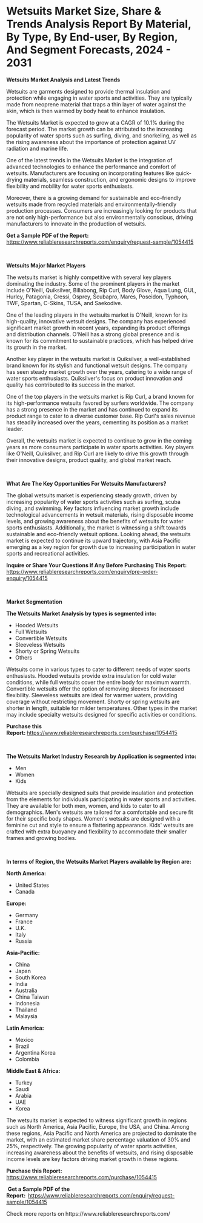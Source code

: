 <p><h1>Wetsuits Market Size, Share & Trends Analysis Report By Material, By Type, By End-user, By Region, And Segment Forecasts, 2024 - 2031</h1></p><p><strong>Wetsuits Market Analysis and Latest Trends</strong></p>
<p><p>Wetsuits are garments designed to provide thermal insulation and protection while engaging in water sports and activities. They are typically made from neoprene material that traps a thin layer of water against the skin, which is then warmed by body heat to enhance insulation.</p><p>The Wetsuits Market is expected to grow at a CAGR of 10.1% during the forecast period. The market growth can be attributed to the increasing popularity of water sports such as surfing, diving, and snorkeling, as well as the rising awareness about the importance of protection against UV radiation and marine life.</p><p>One of the latest trends in the Wetsuits Market is the integration of advanced technologies to enhance the performance and comfort of wetsuits. Manufacturers are focusing on incorporating features like quick-drying materials, seamless construction, and ergonomic designs to improve flexibility and mobility for water sports enthusiasts.</p><p>Moreover, there is a growing demand for sustainable and eco-friendly wetsuits made from recycled materials and environmentally-friendly production processes. Consumers are increasingly looking for products that are not only high-performance but also environmentally conscious, driving manufacturers to innovate in the production of wetsuits.</p></p>
<p><strong>Get a Sample PDF of the Report:&nbsp;</strong> <a href="https://www.reliableresearchreports.com/enquiry/request-sample/1054415">https://www.reliableresearchreports.com/enquiry/request-sample/1054415</a></p>
<p>&nbsp;</p>
<p><strong>Wetsuits Major Market Players</strong></p>
<p><p>The wetsuits market is highly competitive with several key players dominating the industry. Some of the prominent players in the market include O'Neill, Quiksilver, Billabong, Rip Curl, Body Glove, Aqua Lung, GUL, Hurley, Patagonia, Cressi, Osprey, Scubapro, Mares, Poseidon, Typhoon, TWF, Spartan, C-Skins, TUSA, and Saekodive.</p><p>One of the leading players in the wetsuits market is O'Neill, known for its high-quality, innovative wetsuit designs. The company has experienced significant market growth in recent years, expanding its product offerings and distribution channels. O'Neill has a strong global presence and is known for its commitment to sustainable practices, which has helped drive its growth in the market.</p><p>Another key player in the wetsuits market is Quiksilver, a well-established brand known for its stylish and functional wetsuit designs. The company has seen steady market growth over the years, catering to a wide range of water sports enthusiasts. Quiksilver's focus on product innovation and quality has contributed to its success in the market.</p><p>One of the top players in the wetsuits market is Rip Curl, a brand known for its high-performance wetsuits favored by surfers worldwide. The company has a strong presence in the market and has continued to expand its product range to cater to a diverse customer base. Rip Curl's sales revenue has steadily increased over the years, cementing its position as a market leader.</p><p>Overall, the wetsuits market is expected to continue to grow in the coming years as more consumers participate in water sports activities. Key players like O'Neill, Quiksilver, and Rip Curl are likely to drive this growth through their innovative designs, product quality, and global market reach.</p></p>
<p>&nbsp;</p>
<p><strong>What Are The Key Opportunities For Wetsuits Manufacturers?</strong></p>
<p><p>The global wetsuits market is experiencing steady growth, driven by increasing popularity of water sports activities such as surfing, scuba diving, and swimming. Key factors influencing market growth include technological advancements in wetsuit materials, rising disposable income levels, and growing awareness about the benefits of wetsuits for water sports enthusiasts. Additionally, the market is witnessing a shift towards sustainable and eco-friendly wetsuit options. Looking ahead, the wetsuits market is expected to continue its upward trajectory, with Asia Pacific emerging as a key region for growth due to increasing participation in water sports and recreational activities.</p></p>
<p><strong>Inquire or Share Your Questions If Any Before Purchasing This Report:</strong> <a href="https://www.reliableresearchreports.com/enquiry/pre-order-enquiry/1054415">https://www.reliableresearchreports.com/enquiry/pre-order-enquiry/1054415</a></p>
<p>&nbsp;</p>
<p><strong>Market Segmentation</strong></p>
<p><strong>The Wetsuits Market Analysis by types is segmented into:</strong></p>
<p><ul><li>Hooded Wetsuits</li><li>Full Wetsuits</li><li>Convertible Wetsuits</li><li>Sleeveless Wetsuits</li><li>Shorty or Spring Wetsuits</li><li>Others</li></ul></p>
<p><p>Wetsuits come in various types to cater to different needs of water sports enthusiasts. Hooded wetsuits provide extra insulation for cold water conditions, while full wetsuits cover the entire body for maximum warmth. Convertible wetsuits offer the option of removing sleeves for increased flexibility. Sleeveless wetsuits are ideal for warmer waters, providing coverage without restricting movement. Shorty or spring wetsuits are shorter in length, suitable for milder temperatures. Other types in the market may include specialty wetsuits designed for specific activities or conditions.</p></p>
<p><strong>Purchase this Report:&nbsp;</strong><a href="https://www.reliableresearchreports.com/purchase/1054415">https://www.reliableresearchreports.com/purchase/1054415</a></p>
<p>&nbsp;</p>
<p><strong>The Wetsuits Market Industry Research by Application is segmented into:</strong></p>
<p><ul><li>Men</li><li>Women</li><li>Kids</li></ul></p>
<p><p>Wetsuits are specially designed suits that provide insulation and protection from the elements for individuals participating in water sports and activities. They are available for both men, women, and kids to cater to all demographics. Men's wetsuits are tailored for a comfortable and secure fit for their specific body shapes. Women's wetsuits are designed with a feminine cut and style to ensure a flattering appearance. Kids' wetsuits are crafted with extra buoyancy and flexibility to accommodate their smaller frames and growing bodies.</p></p>
<p>&nbsp;</p>
<p><strong>In terms of Region, the Wetsuits Market Players available by Region are:</strong></p>
<p>
    <p> <strong> North America: </strong>
        <ul>
            <li>United States</li>
            <li>Canada</li>
        </ul>
        </p> 
    <p> <strong> Europe: </strong>
        <ul>
            <li>Germany</li>
            <li>France</li>
            <li>U.K.</li>
            <li>Italy</li>
            <li>Russia</li>
        </ul>
        </p> 
    <p> <strong> Asia-Pacific: </strong>
        <ul>
            <li>China</li>
            <li>Japan</li>
            <li>South Korea</li>
            <li>India</li>
            <li>Australia</li>
            <li>China Taiwan</li>
            <li>Indonesia</li>
            <li>Thailand</li>
            <li>Malaysia</li>
        </ul>
        </p> 
    <p> <strong> Latin America: </strong>
        <ul>
            <li>Mexico</li>
            <li>Brazil</li>
            <li>Argentina Korea</li>
            <li>Colombia</li>
        </ul>
        </p> 
    <p> <strong> Middle East & Africa: </strong>
        <ul>
            <li>Turkey</li>
            <li>Saudi</li>
            <li>Arabia</li>
            <li>UAE</li>
            <li>Korea</li>
        </ul>
    </p>
    </p>
<p><p>The wetsuits market is expected to witness significant growth in regions such as North America, Asia Pacific, Europe, the USA, and China. Among these regions, Asia Pacific and North America are projected to dominate the market, with an estimated market share percentage valuation of 30% and 25%, respectively. The growing popularity of water sports activities, increasing awareness about the benefits of wetsuits, and rising disposable income levels are key factors driving market growth in these regions.</p></p>
<p><strong>Purchase this Report: </strong><a href="https://www.reliableresearchreports.com/purchase/1054415">https://www.reliableresearchreports.com/purchase/1054415</a></p>
<p>&nbsp;<strong>Get a Sample PDF of the Report:&nbsp;&nbsp;</strong><a href="https://www.reliableresearchreports.com/enquiry/request-sample/1054415">https://www.reliableresearchreports.com/enquiry/request-sample/1054415</a></p>
<p><strong></strong></p>
<p>Check more reports on https://www.reliableresearchreports.com/</p>